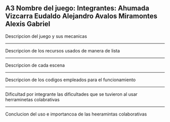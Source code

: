 A3
Nombre del juego:
Integrantes:
Ahumada Vizcarra Eudaldo Alejandro
Avalos Miramontes Alexis Gabriel
--------------------------------------------------------------------------------------
Descripcion del juego y sus mecanicas




-------------------------------------------------------------------------------------
Descripcion de los recursos usados de manera de lista 




-------------------------------------------------------------------------------------
Descripcion de cada escena




------------------------------------------------------------------------------------
Descripcion de los codigos empleados para el funcionamiento




-----------------------------------------------------------------------------------
Dificultad por integrante las dificultades que se tuvieron al usar herraminetas colabrativas



-----------------------------------------------------------------------------------
Conclucion del uso e importancoa de las heeramintas colaborativas
